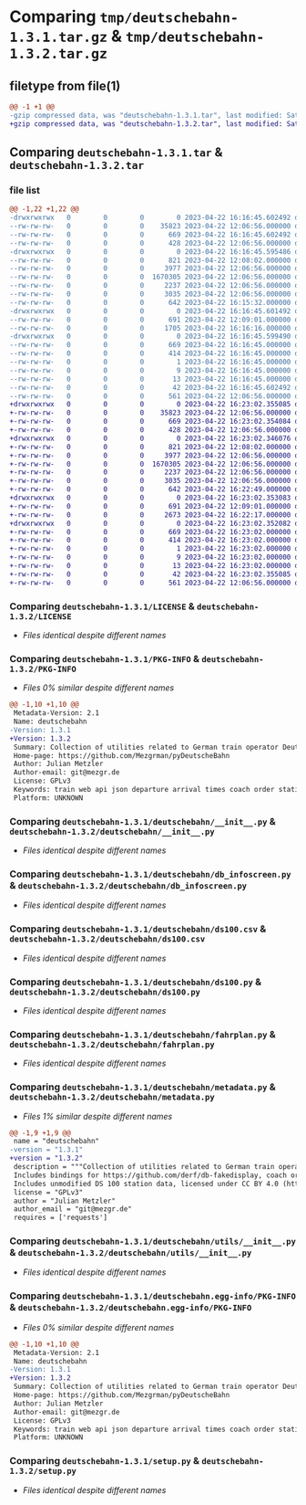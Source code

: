 # Comparing `tmp/deutschebahn-1.3.1.tar.gz` & `tmp/deutschebahn-1.3.2.tar.gz`

## filetype from file(1)

```diff
@@ -1 +1 @@
-gzip compressed data, was "deutschebahn-1.3.1.tar", last modified: Sat Apr 22 16:16:45 2023, max compression
+gzip compressed data, was "deutschebahn-1.3.2.tar", last modified: Sat Apr 22 16:23:02 2023, max compression
```

## Comparing `deutschebahn-1.3.1.tar` & `deutschebahn-1.3.2.tar`

### file list

```diff
@@ -1,22 +1,22 @@
-drwxrwxrwx   0        0        0        0 2023-04-22 16:16:45.602492 deutschebahn-1.3.1/
--rw-rw-rw-   0        0        0    35823 2023-04-22 12:06:56.000000 deutschebahn-1.3.1/LICENSE
--rw-rw-rw-   0        0        0      669 2023-04-22 16:16:45.602492 deutschebahn-1.3.1/PKG-INFO
--rw-rw-rw-   0        0        0      428 2023-04-22 12:06:56.000000 deutschebahn-1.3.1/README.md
-drwxrwxrwx   0        0        0        0 2023-04-22 16:16:45.595486 deutschebahn-1.3.1/deutschebahn/
--rw-rw-rw-   0        0        0      821 2023-04-22 12:08:02.000000 deutschebahn-1.3.1/deutschebahn/__init__.py
--rw-rw-rw-   0        0        0     3977 2023-04-22 12:06:56.000000 deutschebahn-1.3.1/deutschebahn/db_infoscreen.py
--rw-rw-rw-   0        0        0  1670305 2023-04-22 12:06:56.000000 deutschebahn-1.3.1/deutschebahn/ds100.csv
--rw-rw-rw-   0        0        0     2237 2023-04-22 12:06:56.000000 deutschebahn-1.3.1/deutschebahn/ds100.py
--rw-rw-rw-   0        0        0     3035 2023-04-22 12:06:56.000000 deutschebahn-1.3.1/deutschebahn/fahrplan.py
--rw-rw-rw-   0        0        0      642 2023-04-22 16:15:32.000000 deutschebahn-1.3.1/deutschebahn/metadata.py
-drwxrwxrwx   0        0        0        0 2023-04-22 16:16:45.601492 deutschebahn-1.3.1/deutschebahn/utils/
--rw-rw-rw-   0        0        0      691 2023-04-22 12:09:01.000000 deutschebahn-1.3.1/deutschebahn/utils/__init__.py
--rw-rw-rw-   0        0        0     1705 2023-04-22 16:16:16.000000 deutschebahn-1.3.1/deutschebahn/utils/utils.py
-drwxrwxrwx   0        0        0        0 2023-04-22 16:16:45.599490 deutschebahn-1.3.1/deutschebahn.egg-info/
--rw-rw-rw-   0        0        0      669 2023-04-22 16:16:45.000000 deutschebahn-1.3.1/deutschebahn.egg-info/PKG-INFO
--rw-rw-rw-   0        0        0      414 2023-04-22 16:16:45.000000 deutschebahn-1.3.1/deutschebahn.egg-info/SOURCES.txt
--rw-rw-rw-   0        0        0        1 2023-04-22 16:16:45.000000 deutschebahn-1.3.1/deutschebahn.egg-info/dependency_links.txt
--rw-rw-rw-   0        0        0        9 2023-04-22 16:16:45.000000 deutschebahn-1.3.1/deutschebahn.egg-info/requires.txt
--rw-rw-rw-   0        0        0       13 2023-04-22 16:16:45.000000 deutschebahn-1.3.1/deutschebahn.egg-info/top_level.txt
--rw-rw-rw-   0        0        0       42 2023-04-22 16:16:45.602492 deutschebahn-1.3.1/setup.cfg
--rw-rw-rw-   0        0        0      561 2023-04-22 12:06:56.000000 deutschebahn-1.3.1/setup.py
+drwxrwxrwx   0        0        0        0 2023-04-22 16:23:02.355085 deutschebahn-1.3.2/
+-rw-rw-rw-   0        0        0    35823 2023-04-22 12:06:56.000000 deutschebahn-1.3.2/LICENSE
+-rw-rw-rw-   0        0        0      669 2023-04-22 16:23:02.354084 deutschebahn-1.3.2/PKG-INFO
+-rw-rw-rw-   0        0        0      428 2023-04-22 12:06:56.000000 deutschebahn-1.3.2/README.md
+drwxrwxrwx   0        0        0        0 2023-04-22 16:23:02.346076 deutschebahn-1.3.2/deutschebahn/
+-rw-rw-rw-   0        0        0      821 2023-04-22 12:08:02.000000 deutschebahn-1.3.2/deutschebahn/__init__.py
+-rw-rw-rw-   0        0        0     3977 2023-04-22 12:06:56.000000 deutschebahn-1.3.2/deutschebahn/db_infoscreen.py
+-rw-rw-rw-   0        0        0  1670305 2023-04-22 12:06:56.000000 deutschebahn-1.3.2/deutschebahn/ds100.csv
+-rw-rw-rw-   0        0        0     2237 2023-04-22 12:06:56.000000 deutschebahn-1.3.2/deutschebahn/ds100.py
+-rw-rw-rw-   0        0        0     3035 2023-04-22 12:06:56.000000 deutschebahn-1.3.2/deutschebahn/fahrplan.py
+-rw-rw-rw-   0        0        0      642 2023-04-22 16:22:49.000000 deutschebahn-1.3.2/deutschebahn/metadata.py
+drwxrwxrwx   0        0        0        0 2023-04-22 16:23:02.353083 deutschebahn-1.3.2/deutschebahn/utils/
+-rw-rw-rw-   0        0        0      691 2023-04-22 12:09:01.000000 deutschebahn-1.3.2/deutschebahn/utils/__init__.py
+-rw-rw-rw-   0        0        0     2673 2023-04-22 16:22:17.000000 deutschebahn-1.3.2/deutschebahn/utils/utils.py
+drwxrwxrwx   0        0        0        0 2023-04-22 16:23:02.352082 deutschebahn-1.3.2/deutschebahn.egg-info/
+-rw-rw-rw-   0        0        0      669 2023-04-22 16:23:02.000000 deutschebahn-1.3.2/deutschebahn.egg-info/PKG-INFO
+-rw-rw-rw-   0        0        0      414 2023-04-22 16:23:02.000000 deutschebahn-1.3.2/deutschebahn.egg-info/SOURCES.txt
+-rw-rw-rw-   0        0        0        1 2023-04-22 16:23:02.000000 deutschebahn-1.3.2/deutschebahn.egg-info/dependency_links.txt
+-rw-rw-rw-   0        0        0        9 2023-04-22 16:23:02.000000 deutschebahn-1.3.2/deutschebahn.egg-info/requires.txt
+-rw-rw-rw-   0        0        0       13 2023-04-22 16:23:02.000000 deutschebahn-1.3.2/deutschebahn.egg-info/top_level.txt
+-rw-rw-rw-   0        0        0       42 2023-04-22 16:23:02.355085 deutschebahn-1.3.2/setup.cfg
+-rw-rw-rw-   0        0        0      561 2023-04-22 12:06:56.000000 deutschebahn-1.3.2/setup.py
```

### Comparing `deutschebahn-1.3.1/LICENSE` & `deutschebahn-1.3.2/LICENSE`

 * *Files identical despite different names*

### Comparing `deutschebahn-1.3.1/PKG-INFO` & `deutschebahn-1.3.2/PKG-INFO`

 * *Files 0% similar despite different names*

```diff
@@ -1,10 +1,10 @@
 Metadata-Version: 2.1
 Name: deutschebahn
-Version: 1.3.1
+Version: 1.3.2
 Summary: Collection of utilities related to German train operator Deutsche Bahn. Includes bindings for https://github.com/derf/db-fakedisplay, coach order API, list of stations, and more. Includes unmodified DS 100 station data, licensed under CC BY 4.0 (https://creativecommons.org/licenses/by/4.0/deed), created by Deutsche Bahn AG.
 Home-page: https://github.com/Mezgrman/pyDeutscheBahn
 Author: Julian Metzler
 Author-email: git@mezgr.de
 License: GPLv3
 Keywords: train web api json departure arrival times coach order station list db deutsche bahn
 Platform: UNKNOWN
```

### Comparing `deutschebahn-1.3.1/deutschebahn/__init__.py` & `deutschebahn-1.3.2/deutschebahn/__init__.py`

 * *Files identical despite different names*

### Comparing `deutschebahn-1.3.1/deutschebahn/db_infoscreen.py` & `deutschebahn-1.3.2/deutschebahn/db_infoscreen.py`

 * *Files identical despite different names*

### Comparing `deutschebahn-1.3.1/deutschebahn/ds100.csv` & `deutschebahn-1.3.2/deutschebahn/ds100.csv`

 * *Files identical despite different names*

### Comparing `deutschebahn-1.3.1/deutschebahn/ds100.py` & `deutschebahn-1.3.2/deutschebahn/ds100.py`

 * *Files identical despite different names*

### Comparing `deutschebahn-1.3.1/deutschebahn/fahrplan.py` & `deutschebahn-1.3.2/deutschebahn/fahrplan.py`

 * *Files identical despite different names*

### Comparing `deutschebahn-1.3.1/deutschebahn/metadata.py` & `deutschebahn-1.3.2/deutschebahn/metadata.py`

 * *Files 1% similar despite different names*

```diff
@@ -1,9 +1,9 @@
 name = "deutschebahn"
-version = "1.3.1"
+version = "1.3.2"
 description = """Collection of utilities related to German train operator Deutsche Bahn.
 Includes bindings for https://github.com/derf/db-fakedisplay, coach order API, list of stations, and more.
 Includes unmodified DS 100 station data, licensed under CC BY 4.0 (https://creativecommons.org/licenses/by/4.0/deed), created by Deutsche Bahn AG."""
 license = "GPLv3"
 author = "Julian Metzler"
 author_email = "git@mezgr.de"
 requires = ['requests']
```

### Comparing `deutschebahn-1.3.1/deutschebahn/utils/__init__.py` & `deutschebahn-1.3.2/deutschebahn/utils/__init__.py`

 * *Files identical despite different names*

### Comparing `deutschebahn-1.3.1/deutschebahn.egg-info/PKG-INFO` & `deutschebahn-1.3.2/deutschebahn.egg-info/PKG-INFO`

 * *Files 0% similar despite different names*

```diff
@@ -1,10 +1,10 @@
 Metadata-Version: 2.1
 Name: deutschebahn
-Version: 1.3.1
+Version: 1.3.2
 Summary: Collection of utilities related to German train operator Deutsche Bahn. Includes bindings for https://github.com/derf/db-fakedisplay, coach order API, list of stations, and more. Includes unmodified DS 100 station data, licensed under CC BY 4.0 (https://creativecommons.org/licenses/by/4.0/deed), created by Deutsche Bahn AG.
 Home-page: https://github.com/Mezgrman/pyDeutscheBahn
 Author: Julian Metzler
 Author-email: git@mezgr.de
 License: GPLv3
 Keywords: train web api json departure arrival times coach order station list db deutsche bahn
 Platform: UNKNOWN
```

### Comparing `deutschebahn-1.3.1/setup.py` & `deutschebahn-1.3.2/setup.py`

 * *Files identical despite different names*

